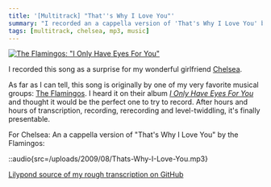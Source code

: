 ```yaml
---
title: '[Multitrack] "That''s Why I Love You"'
summary: "I recorded an a cappella version of 'That's Why I Love You' by The Flamingos."
tags: [multitrack, chelsea, mp3, music]
---
```


[![The Flamingos: "I Only Have Eyes For You"](/uploads/2009/08/1996-cd-coverbig-310.jpg "The Flamingos: I Only Have Eyes For You")](http://www.amazon.com/I-Only-Have-Eyes-You/dp/B000005MWW)

I recorded this song as a surprise for my wonderful girlfriend [Chelsea](http://www.chelseahollow.com).

As far as I can tell, this song is originally by one of my very favorite musical groups: [The Flamingos](http://en.wikipedia.org/wiki/The_Flamingos). I heard it on their album [_I Only Have Eyes For You_](http://www.amazon.com/I-Only-Have-Eyes-You/dp/B000005MWW) and thought it would be the perfect one to try to record. After hours and hours of transcription, recording, rerecording and level-twiddling, it's finally presentable.

For Chelsea: An a cappella version of "That's Why I Love You" by the Flamingos:

::audio{src=/uploads/2009/08/Thats-Why-I-Love-You.mp3}

[Lilypond source of my rough transcription on GitHub](https://github.com/captbaritone/eldredge-thats_why_i_love_you)
